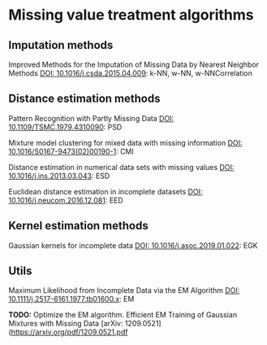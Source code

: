 # Missing value treatment algorithms

## Imputation methods

Improved Methods for the Imputation of Missing Data by Nearest Neighbor Methods [DOI: 10.1016/j.csda.2015.04.009](https://epub.ub.uni-muenchen.de/21722/1/tr172.pdf): k-NN, w-NN, w-NNCorrelation

## Distance estimation methods

Pattern Recognition with Partly Missing Data [DOI: 10.1109/TSMC.1979.4310090](https://apps.dtic.mil/dtic/tr/fulltext/u2/a060736.pdf): PSD

Mixture model clustering for mixed data with missing information [DOI: 10.1016/S0167-9473(02)00190-1](https://www.sciencedirect.com/science/article/abs/pii/S0167947302001901): CMI

Distance estimation in numerical data sets with missing values [DOI: 10.1016/j.ins.2013.03.043](https://perso.uclouvain.be/michel.verleysen/papers/informationsciences13ee.pdf): ESD

Euclidean distance estimation in incomplete datasets [DOI: 10.1016/j.neucom.2016.12.081](https://www.sciencedirect.com/science/article/abs/pii/S0925231217304320?via%3Dihub): EED

## Kernel estimation methods

Gaussian kernels for incomplete data [DOI: 10.1016/j.asoc.2019.01.022](https://www.sciencedirect.com/science/article/abs/pii/S1568494619300262): EGK

## Utils

Maximum Likelihood from Incomplete Data via the EM Algorithm [DOI: 10.1111/j.2517-6161.1977.tb01600.x](https://www.isi.edu/natural-language/teaching/cs562/2009/readings/DLR77.pdf): EM

**TODO:** Optimize the EM algorithm. Efficient EM Training of Gaussian Mixtures with Missing Data [arXiv: 1209.0521](https://arxiv.org/pdf/1209.0521.pdf
